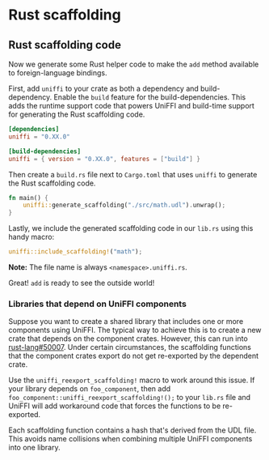 # Rust scaffolding

## Rust scaffolding code

Now we generate some Rust helper code to make the `add` method available to foreign-language bindings.  

First, add `uniffi` to your crate as both a dependency and build-dependency.  Enable the `build` feature for the build-dependencies.  This adds the runtime support code that powers UniFFI and build-time support for generating the Rust scaffolding code.

```toml
[dependencies]
uniffi = "0.XX.0"

[build-dependencies]
uniffi = { version = "0.XX.0", features = ["build"] }
```

Then create a `build.rs` file next to `Cargo.toml` that uses `uniffi` to generate the Rust scaffolding code.

```rust
fn main() {
    uniffi::generate_scaffolding("./src/math.udl").unwrap();
}
```

Lastly, we include the generated scaffolding code in our `lib.rs` using this handy macro:

```rust
uniffi::include_scaffolding!("math");
```

**Note:** The file name is always `<namespace>.uniffi.rs`.

Great! `add` is ready to see the outside world!

### Libraries that depend on UniFFI components

Suppose you want to create a shared library that includes one or more
components using UniFFI. The typical way to achieve this is to create a new
crate that depends on the component crates.  However, this can run into
[rust-lang#50007](https://github.com/rust-lang/rust/issues/50007).  Under
certain circumstances, the scaffolding functions that the component crates
export do not get re-exported by the dependent crate.

Use the `uniffi_reexport_scaffolding!` macro to work around this issue.  If your
library depends on `foo_component`, then add
`foo_component::uniffi_reexport_scaffolding!();` to your `lib.rs` file and
UniFFI will add workaround code that forces the functions to be re-exported.

Each scaffolding function contains a hash that's derived from the UDL file.
This avoids name collisions when combining multiple UniFFI components into
one library.
